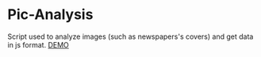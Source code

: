 # Pic-Analysis
Script used to analyze images (such as newspapers's covers) and get data in js format.
      <a href="http://jeebsm.be/PicAnalyse/index.html" target="_blank">DEMO</a>
